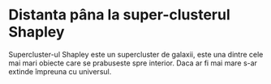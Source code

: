 # Distanta pâna la super-clusterul Shapley

Supercluster-ul Shapley este un supercluster de galaxii, este una dintre cele
mai mari obiecte care se prabuseste spre interior. Daca ar fi mai mare s-ar
extinde împreuna cu universul.
